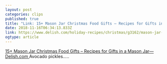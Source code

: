 ```yaml
---
layout: post 
categories: clips 
published: true 
title: "Link: 15+ Mason Jar Christmas Food Gifts – Recipes for Gifts in a Mason Jar—Delish.com" 
date: 2018-11-16T06:34:13.833Z 
link: https://www.delish.com/holiday-recipes/christmas/g3162/mason-jar-food-gifts/?slide=11 
ogtype: article 
---
```

[ 15+ Mason Jar Christmas Food Gifts – Recipes for Gifts in a Mason Jar—Delish.com ]( https://www.delish.com/holiday-recipes/christmas/g3162/mason-jar-food-gifts/?slide=11 ) 
Avocado pickles.....
